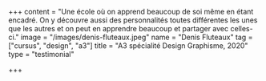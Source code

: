 +++
content = "Une école où on apprend beaucoup de soi même en étant encadré. On y découvre aussi des personnalités toutes différentes les unes que les autres et on peut en apprendre beaucoup et partager avec celles-ci."
image = "/images/denis-fluteaux.jpeg"
name = "Denis Fluteaux"
tag = ["cursus", "design", "a3"]
title = "A3 spécialité Design Graphisme, 2020"
type = "testimonial"

+++

